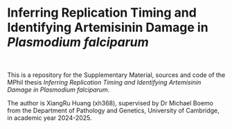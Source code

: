 # Inferring Replication Timing and Identifying Artemisinin Damage in *Plasmodium falciparum*


<br> 

This is a repository for the Supplementary Material, sources and code of the MPhil thesis *Inferring Replication Timing and Identifying Artemisinin Damage in Plasmodium falciparum*. 

The author is XiangRu Huang (xh368), supervised by Dr Michael Boemo from the Department of Pathology and Genetics, University of Cambridge, in academic year 2024-2025.

<br> 



